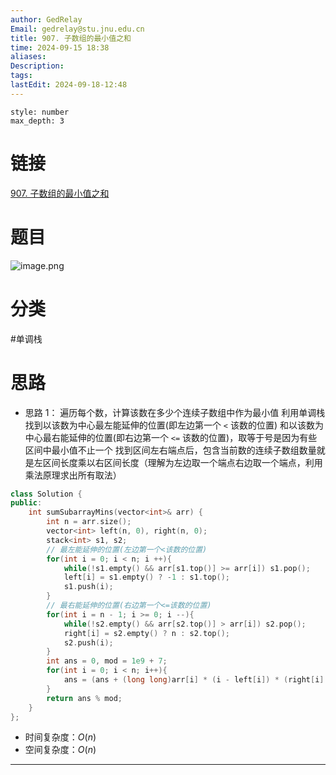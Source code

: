 ```yaml
---
author: GedRelay
Email: gedrelay@stu.jnu.edu.cn
title: 907. 子数组的最小值之和
time: 2024-09-15 18:38
aliases: 
Description: 
tags: 
lastEdit: 2024-09-18-12:48
---
```


```toc
style: number
max_depth: 3
```

# 链接
[907. 子数组的最小值之和](https://leetcode.cn/problems/sum-of-subarray-minimums/) 

# 题目
![image.png](https://ged-pic-bed.oss-cn-guangzhou.aliyuncs.com/img/202409151838436.png)


# 分类
#单调栈 

# 思路
- 思路 1：
遍历每个数，计算该数在多少个连续子数组中作为最小值
利用单调栈找到以该数为中心最左能延伸的位置(即左边第一个 `<` 该数的位置)
和以该数为中心最右能延伸的位置(即右边第一个 `<=` 该数的位置)，取等于号是因为有些区间中最小值不止一个
找到区间左右端点后，包含当前数的连续子数组数量就是左区间长度乘以右区间长度（理解为左边取一个端点右边取一个端点，利用乘法原理求出所有取法）


```cpp
class Solution {
public:
    int sumSubarrayMins(vector<int>& arr) {
        int n = arr.size();
        vector<int> left(n, 0), right(n, 0);
        stack<int> s1, s2;
        // 最左能延伸的位置(左边第一个<该数的位置)
        for(int i = 0; i < n; i ++){
            while(!s1.empty() && arr[s1.top()] >= arr[i]) s1.pop();
            left[i] = s1.empty() ? -1 : s1.top();
            s1.push(i);
        }
        // 最右能延伸的位置(右边第一个<=该数的位置)
        for(int i = n - 1; i >= 0; i --){
            while(!s2.empty() && arr[s2.top()] > arr[i]) s2.pop();
            right[i] = s2.empty() ? n : s2.top();
            s2.push(i);
        }
        int ans = 0, mod = 1e9 + 7;
        for(int i = 0; i < n; i++){
            ans = (ans + (long long)arr[i] * (i - left[i]) * (right[i] - i)) % mod;
        }
        return ans % mod;
    }
};


```


- 时间复杂度：${O\left( n \right)  }$ 
- 空间复杂度：${O\left( n \right)  }$ 


---

